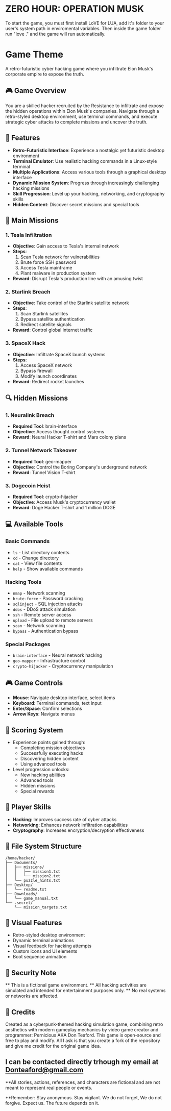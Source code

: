 # ZERO HOUR: OPERATION MUSK
To start the game, you must first install LoVE for LUA, add it's folder to your user's system path in enviromental variables. 
Then inside the game folder run "love ." and the game will run automatically.

# Game Theme
A retro-futuristic cyber hacking game where you infiltrate Elon Musk's corporate empire to expose the truth.

## 🎮 Game Overview

You are a skilled hacker recruited by the Resistance to infiltrate and expose the hidden operations within Elon Musk's companies. 
Navigate through a retro-styled desktop environment, use terminal commands, and execute strategic cyber attacks to complete missions and uncover the truth.

## 🚀 Features

- **Retro-Futuristic Interface**: Experience a nostalgic yet futuristic desktop environment
- **Terminal Emulator**: Use realistic hacking commands in a Linux-style terminal
- **Multiple Applications**: Access various tools through a graphical desktop interface
- **Dynamic Mission System**: Progress through increasingly challenging hacking missions
- **Skill Progression**: Level up your hacking, networking, and cryptography skills
- **Hidden Content**: Discover secret missions and special tools

## 🎯 Main Missions

### 1. Tesla Infiltration
- **Objective**: Gain access to Tesla's internal network
- **Steps**:
  1. Scan Tesla network for vulnerabilities
  2. Brute force SSH password
  3. Access Tesla mainframe
  4. Plant malware in production system
- **Reward**: Disrupt Tesla's production line with an amusing twist

### 2. Starlink Breach
- **Objective**: Take control of the Starlink satellite network
- **Steps**:
  1. Scan Starlink satellites
  2. Bypass satellite authentication
  3. Redirect satellite signals
- **Reward**: Control global internet traffic

### 3. SpaceX Hack
- **Objective**: Infiltrate SpaceX launch systems
- **Steps**:
  1. Access SpaceX network
  2. Bypass firewall
  3. Modify launch coordinates
- **Reward**: Redirect rocket launches

## 🔍 Hidden Missions

### 1. Neuralink Breach
- **Required Tool**: brain-interface
- **Objective**: Access thought control systems
- **Reward**: Neural Hacker T-shirt and Mars colony plans

### 2. Tunnel Network Takeover
- **Required Tool**: geo-mapper
- **Objective**: Control the Boring Company's underground network
- **Reward**: Tunnel Vision T-shirt

### 3. Dogecoin Heist
- **Required Tool**: crypto-hijacker
- **Objective**: Access Musk's cryptocurrency wallet
- **Reward**: Doge Hacker T-shirt and 1 million DOGE

## 💻 Available Tools

### Basic Commands
- `ls` - List directory contents
- `cd` - Change directory
- `cat` - View file contents
- `help` - Show available commands

### Hacking Tools
- `nmap` - Network scanning
- `brute-force` - Password cracking
- `sqlinject` - SQL injection attacks
- `ddos` - DDoS attack simulation
- `ssh` - Remote server access
- `upload` - File upload to remote servers
- `scan` - Network scanning
- `bypass` - Authentication bypass

### Special Packages
- `brain-interface` - Neural network hacking
- `geo-mapper` - Infrastructure control
- `crypto-hijacker` - Cryptocurrency manipulation

## 🎮 Game Controls

- **Mouse**: Navigate desktop interface, select items
- **Keyboard**: Terminal commands, text input
- **Enter/Space**: Confirm selections
- **Arrow Keys**: Navigate menus

## 💯 Scoring System

- Experience points gained through:
  - Completing mission objectives
  - Successfully executing hacks
  - Discovering hidden content
  - Using advanced tools
- Level progression unlocks:
  - New hacking abilities
  - Advanced tools
  - Hidden missions
  - Special rewards

## 🔧 Player Skills

- **Hacking**: Improves success rate of cyber attacks
- **Networking**: Enhances network infiltration capabilities
- **Cryptography**: Increases encryption/decryption effectiveness

## 💾 File System Structure

```
/home/hacker/
├── Documents/
│   ├── missions/
│   │   ├── mission1.txt
│   │   └── mission2.txt
│   └── puzzle_hints.txt
├── Desktop/
│   └── readme.txt
├── Downloads/
│   └── game_manual.txt
└── .secret/
    └── mission_targets.txt
```

## 🎨 Visual Features

- Retro-styled desktop environment
- Dynamic terminal animations
- Visual feedback for hacking attempts
- Custom icons and UI elements
- Boot sequence animation

## 🔐 Security Note

** This is a fictional game environment. 
** All hacking activities are simulated and intended for entertainment purposes only. 
** No real systems or networks are affected.

## 🎵 Credits

Created as a cyberpunk-themed hacking simulation game, combining retro aesthetics with modern gameplay mechanics 
by video game creator and programmer: Pernicious AKA Don Teaford. This game is open-source and free to play and modify. 
All I ask is that you create a fork of the repository and give me credit for the original game idea.

I can be contacted directly trhough my email at Donteaford@gmail.com
---
**All stories, actions, references, and characters are fictional and are not meant to represent real people or events.

**Remember: Stay anonymous. Stay vigilant. We do not forget, We do not forgive. Expect us. The future depends on it. 
